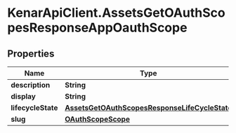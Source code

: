 # KenarApiClient.AssetsGetOAuthScopesResponseAppOauthScope

## Properties

Name | Type | Description | Notes
------------ | ------------- | ------------- | -------------
**description** | **String** |  | [optional] 
**display** | **String** |  | [optional] 
**lifecycleState** | [**AssetsGetOAuthScopesResponseLifeCycleState**](AssetsGetOAuthScopesResponseLifeCycleState.md) |  | [optional] 
**slug** | [**OAuthScopeScope**](OAuthScopeScope.md) |  | [optional] 



